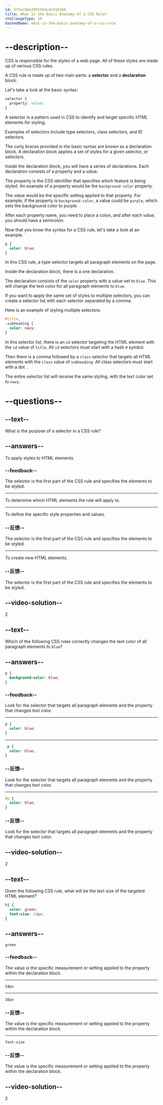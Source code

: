 ```yaml
---
id: 672acbbe2891564c4e316164
title: What Is the Basic Anatomy of a CSS Rule?
challengeType: 19
dashedName: what-is-the-basic-anatomy-of-a-css-rule
---
```


# --description--

CSS is responsible for the styles of a web page. All of these styles are made up of various CSS rules.

A CSS rule is made up of two main parts: a **selector** and a **declaration** block.

Let's take a look at the basic syntax:

```css
selector {
  property: value;
}
```

A selector is a pattern used in CSS to identify and target specific HTML elements for styling.

Examples of selectors include type selectors, class selectors, and ID selectors.

The curly braces provided in the basic syntax are known as a declaration block. A declaration block applies a set of styles for a given selector, or selectors.

Inside the declaration block, you will have a series of declarations. Each declaration consists of a property and a value.

The property is the CSS identifier that specifies which feature is being styled. An example of a property would be the `background-color` property.

The value would be the specific setting applied to that property. For example, if the property is `background-color`, a value could be `purple`, which sets the background color to purple.

After each property name, you need to place a colon, and after each value, you should have a semicolon.

Now that you know the syntax for a CSS rule, let's take a look at an example.

```css
p {
  color: blue;
}
```

In this CSS rule, a type selector targets all paragraph elements on the page.

Inside the declaration block, there is a one declaration.

The declaration consists of the `color` property with a value set to `blue`. This will change the text color for all paragraph elements to `blue`.

If you want to apply the same set of styles to multiple selectors, you can create a selector list with each selector separated by a comma.

Here is an example of styling multiple selectors:

```css
#title,
.subheading {
  color: navy;
}
```

In this selector list, there is an `id` selector targeting the HTML element with the `id` value of `title`. All `id` selectors must start with a hash `#` symbol.

Then there is a comma followed by a `class` selector that targets all HTML elements with the `class` value of `subheading`. All class selectors must start with a dot `.`

The entire selector list will receive the same styling, with the text color set to `navy`.

# --questions--

## --text--

What is the purpose of a selector in a CSS rule?

## --answers--

To apply styles to HTML elements.

### --feedback--

The selector is the first part of the CSS rule and specifies the elements to be styled.

---

To determine which HTML elements the rule will apply to.

---

To define the specific style properties and values.

### --反馈--

The selector is the first part of the CSS rule and specifies the elements to be styled.

---

To create new HTML elements.

### --反馈--

The selector is the first part of the CSS rule and specifies the elements to be styled.

## --video-solution--

2

## --text--

Which of the following CSS rules correctly changes the text color of all paragraph elements to `blue`?

## --answers--

```css
p {
  background-color: blue;
}
```

### --feedback--

Look for the selector that targets all paragraph elements and the property that changes text color.

---

```css
p {
  color: blue;
}
```

---

```css
.p {
  color: blue;
}
```

### --反馈--

Look for the selector that targets all paragraph elements and the property that changes text color.

---

```css
#p {
  color: blue;
}
```

### --反馈--

Look for the selector that targets all paragraph elements and the property that changes text color.

## --video-solution--

2

## --text--

Given the following CSS rule, what will be the text size of the targeted HTML element?

```css
h1 {
  color: green;
  font-size: 24px;
}
```

## --answers--

`green`

### --feedback--

The value is the specific measurement or setting applied to the property within the declaration block.

---

`24px`

---

`16px`

### --反馈--

The value is the specific measurement or setting applied to the property within the declaration block.

---

`font-size`

### --反馈--

The value is the specific measurement or setting applied to the property within the declaration block.

## --video-solution--

2
